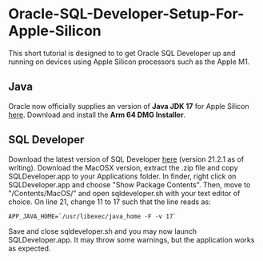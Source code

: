 # Oracle-SQL-Developer-Setup-For-Apple-Silicon
This short tutorial is designed to to get Oracle SQL Developer up and running on devices using Apple Silicon processors such as the Apple M1.

## Java
Oracle now officially supplies an version of **Java JDK 17** for Apple Silicon [here](https://www.oracle.com/java/technologies/downloads/#jdk17-mac). Download and install the **Arm 64 DMG Installer**.

## SQL Developer
Download the latest version of SQL Developer [here](https://www.oracle.com/tools/downloads/sqldev-downloads.html) (version 21.2.1 as of writing). Download the MacOSX version, extract the .zip file and copy SQLDeveloper.app to your Applications folder. In finder, right click on SQLDeveloper.app and choose "Show Package Contents". Then, move to "/Contents/MacOS/" and open sqldeveloper.sh with your text editor of choice. On line 21, change 11 to 17 such that the line reads as:
```
APP_JAVA_HOME=`/usr/libexec/java_home -F -v 17`
```
Save and close sqldeveloper.sh and you may now launch SQLDeveloper.app. It may throw some warnings, but the application works as expected.